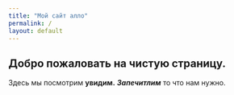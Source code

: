 ```yaml
---
title: "Мой сайт алло"
permalink: /
layout: default
---
```

## Добро пожаловать на  чистую страницу.
Здесь мы посмотрим **увидим.** ***Запечитлим*** то что нам нужно.
